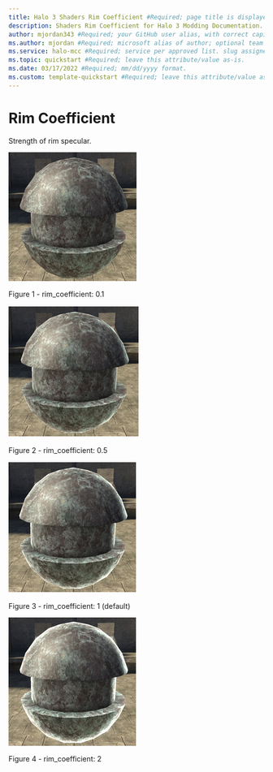 ```yaml
---
title: Halo 3 Shaders Rim Coefficient #Required; page title is displayed in search results. Include the brand.
description: Shaders Rim Coefficient for Halo 3 Modding Documentation. #Required; article description that is displayed in search results. 
author: mjordan343 #Required; your GitHub user alias, with correct capitalization.
ms.author: mjordan #Required; microsoft alias of author; optional team alias.
ms.service: halo-mcc #Required; service per approved list. slug assigned by ACOM.
ms.topic: quickstart #Required; leave this attribute/value as-is.
ms.date: 03/17/2022 #Required; mm/dd/yyyy format.
ms.custom: template-quickstart #Required; leave this attribute/value as-is.
---
```


# Rim Coefficient

Strength of rim specular.

![An object with the specular rim coefficient value set to zero point one.](./media/H3_Shaders_RimCoeffcient01.png)

Figure 1 - rim_coefficient: 0.1

![An object with the specular rim coefficient value set to zero point five.](./media/H3_Shaders_RimCoeffcient05.png)

Figure 2 - rim_coefficient: 0.5

![An object with the specular rim coefficient value set to the default value.](./media/H3_Shaders_RimCoeffcient1.png)

Figure 3 - rim_coefficient: 1 (default)

![An object with the specular rim coefficient value set to two.](./media/H3_Shaders_RimCoeffcient2.png)

Figure 4 - rim_coefficient: 2
